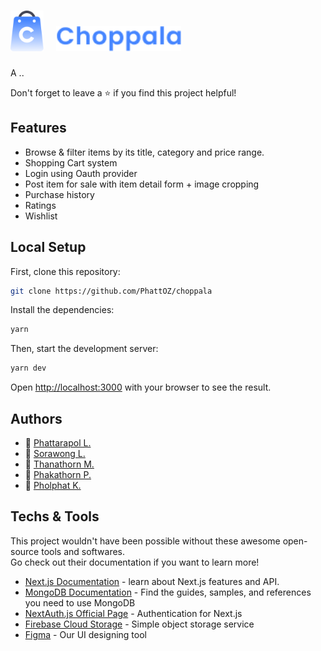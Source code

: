 # <img src="/public/logo.png" alt="logo" height="65px" /> &nbsp; <img src="/public/logoText.png" alt="logoText" height="40px" />

A ..

Don't forget to leave a ⭐ if you find this project helpful!

## Features

- Browse & filter items by its title, category and price range.
- Shopping Cart system
- Login using Oauth provider
- Post item for sale with item detail form + image cropping
- Purchase history
- Ratings
- Wishlist

## Local Setup

First, clone this repository:

```bash
git clone https://github.com/PhattOZ/choppala
```

Install the dependencies:

```bash
yarn
```

Then, start the development server:

```bash
yarn dev
```

Open [http://localhost:3000](http://localhost:3000) with your browser to see the result.

## Authors

- 🐉 [Phattarapol L.](https://github.com/PhattOZ)
- 🐳 [Sorawong L.](https://github.com/srwx)
- 🐁 [Thanathorn M.](https://github.com/thiji)
- 🐇 [Phakathorn P.](https://github.com/kathorn49)
- 🐤 [Pholphat K.](https://github.com/bookkyjung1221)

## Techs & Tools

This project wouldn't have been possible without these awesome open-source tools and softwares. <br />
Go check out their documentation if you want to learn more!

- [Next.js Documentation](https://nextjs.org/docs/getting-started) - learn about Next.js features and API.
- [MongoDB Documentation](https://docs.mongodb.com/) - Find the guides, samples, and references you need to use MongoDB
- [NextAuth.js Official Page](https://next-auth.js.org/) - Authentication for Next.js
- [Firebase Cloud Storage](https://firebase.google.com/docs/storage) - Simple object storage service
- [Figma](https://www.figma.com/) - Our UI designing tool
